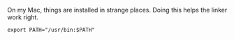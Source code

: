 On my Mac, things are installed in strange places. Doing this helps the linker work right.
```
export PATH="/usr/bin:$PATH"
```